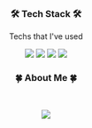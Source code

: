 
<h3 align="center">🛠️ Tech Stack 🛠️</h3>

<p align="center">Techs that I've used</p>

<p align = "center">
  <img src="https://img.shields.io/badge/javascript-F7DF1E?style=for-the-badge&logo=javascript&logoColor=black"> 
  <img src="https://img.shields.io/badge/typescript-3178C6?style=for-the-badge&logo=typescript&logoColor=white"> 
  <img src="https://img.shields.io/badge/react-61DAFB?style=for-the-badge&logo=react&logoColor=white"/> 
  <img src="https://img.shields.io/badge/next.js-000000?style=for-the-badge&logo=next.js&logoColor=white"/>
  
<h3 align="center">🍀 About Me 🍀</h3><br>
<p align="center">
    <a href="https://zest-gold-6da.notion.site/Front-end-Developer-25f85c0076464e7b98b798f9c511124e"><img src="https://img.shields.io/badge/Notion-Portfolio-9cf?style=for-the-badge&logo=notion&logoColor=9cf"/></a><br>
</p>

